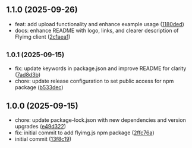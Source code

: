 ## 1.1.0 (2025-09-26)

* feat: add upload functionality and enhance example usage ([1180ded](https://github.com/flyimg/flyimg.js/commit/1180ded))
* docs: enhance README with logo, links, and clearer description of Flyimg client ([2c1aea1](https://github.com/flyimg/flyimg.js/commit/2c1aea1))

## <small>1.0.1 (2025-09-15)</small>

* fix: update keywords in package.json and improve README for clarity ([7ad8d3b](https://github.com/flyimg/flyimg.js/commit/7ad8d3b))
* chore: update release configuration to set public access for npm package ([b533dec](https://github.com/flyimg/flyimg.js/commit/b533dec))

## 1.0.0 (2025-09-15)

* chore: update package-lock.json with new dependencies and version upgrades ([e49d322](https://github.com/flyimg/flyimg.js/commit/e49d322))
* fix: initial commit to add flyimg.js npm package ([2ffc76a](https://github.com/flyimg/flyimg.js/commit/2ffc76a))
* initial commit ([13f8c19](https://github.com/flyimg/flyimg.js/commit/13f8c19))
